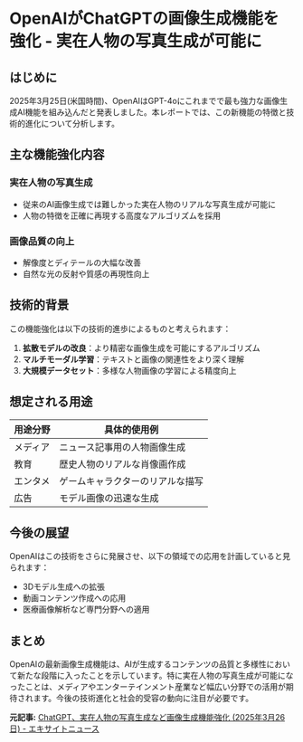 # OpenAIがChatGPTの画像生成機能を強化 - 実在人物の写真生成が可能に

## はじめに

2025年3月25日(米国時間)、OpenAIはGPT-4oにこれまでで最も強力な画像生成AI機能を組み込んだと発表しました。本レポートでは、この新機能の特徴と技術的進化について分析します。

## 主な機能強化内容

### 実在人物の写真生成
- 従来のAI画像生成では難しかった実在人物のリアルな写真生成が可能に
- 人物の特徴を正確に再現する高度なアルゴリズムを採用

### 画像品質の向上
- 解像度とディテールの大幅な改善
- 自然な光の反射や質感の再現性向上

## 技術的背景

この機能強化は以下の技術的進歩によるものと考えられます：

1. **拡散モデルの改良**：より精密な画像生成を可能にするアルゴリズム
2. **マルチモーダル学習**：テキストと画像の関連性をより深く理解
3. **大規模データセット**：多様な人物画像の学習による精度向上

## 想定される用途

| 用途分野 | 具体的使用例 |
|---------|------------|
| メディア | ニュース記事用の人物画像生成 |
| 教育 | 歴史人物のリアルな肖像画作成 |
| エンタメ | ゲームキャラクターのリアルな描写 |
| 広告 | モデル画像の迅速な生成 |

## 今後の展望

OpenAIはこの技術をさらに発展させ、以下の領域での応用を計画していると見られます：

- 3Dモデル生成への拡張
- 動画コンテンツ作成への応用
- 医療画像解析など専門分野への適用

## まとめ

OpenAIの最新画像生成機能は、AIが生成するコンテンツの品質と多様性において新たな段階に入ったことを示しています。特に実在人物の写真生成が可能になったことは、メディアやエンターテインメント産業など幅広い分野での活用が期待されます。今後の技術進化と社会的受容の動向に注目が必要です。

**元記事:** [ChatGPT、実在人物の写真生成など画像生成機能強化 (2025年3月26日) - エキサイトニュース](https://www.excite.co.jp/news/article/pcwatch_1277500425998631780/)
